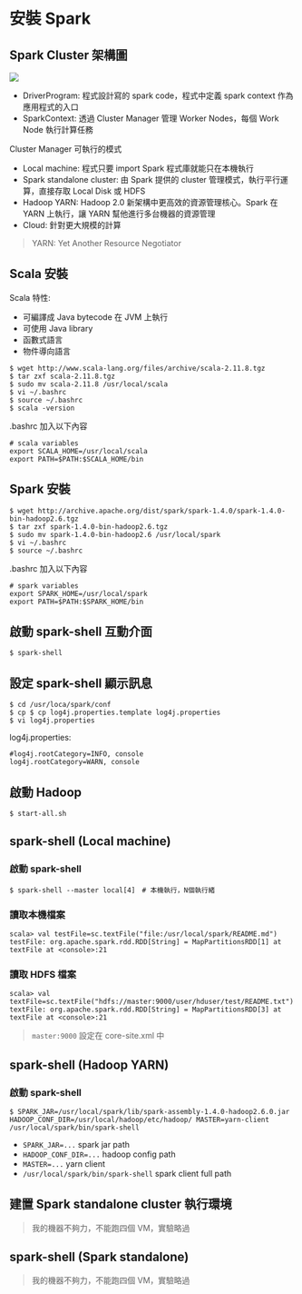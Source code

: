# 安裝 Spark

## Spark Cluster 架構圖

![](http://spark.apache.org/docs/latest/img/cluster-overview.png)

- DriverProgram: 程式設計寫的 spark code，程式中定義 spark context 作為應用程式的入口
- SparkContext: 透過 Cluster Manager 管理 Worker Nodes，每個 Work Node 執行計算任務

Cluster Manager 可執行的模式
- Local machine: 程式只要 import Spark 程式庫就能只在本機執行
- Spark standalone cluster: 由 Spark 提供的 cluster 管理模式，執行平行運算，直接存取 Local Disk 或 HDFS
- Hadoop YARN: Hadoop 2.0 新架構中更高效的資源管理核心。Spark 在 YARN 上執行，讓 YARN 幫他進行多台機器的資源管理
- Cloud: 針對更大規模的計算

> YARN: Yet Another Resource Negotiator

## Scala 安裝

Scala 特性:
- 可編譯成 Java bytecode 在 JVM 上執行
- 可使用 Java library
- 函數式語言
- 物件導向語言

```shell
$ wget http://www.scala-lang.org/files/archive/scala-2.11.8.tgz
$ tar zxf scala-2.11.8.tgz
$ sudo mv scala-2.11.8 /usr/local/scala
$ vi ~/.bashrc
$ source ~/.bashrc
$ scala -version
```

.bashrc 加入以下內容
```
# scala variables
export SCALA_HOME=/usr/local/scala
export PATH=$PATH:$SCALA_HOME/bin
```

## Spark 安裝
```shell
$ wget http://archive.apache.org/dist/spark/spark-1.4.0/spark-1.4.0-bin-hadoop2.6.tgz
$ tar zxf spark-1.4.0-bin-hadoop2.6.tgz
$ sudo mv spark-1.4.0-bin-hadoop2.6 /usr/local/spark
$ vi ~/.bashrc
$ source ~/.bashrc
```

.bashrc 加入以下內容
```
# spark variables
export SPARK_HOME=/usr/local/spark
export PATH=$PATH:$SPARK_HOME/bin
```

## 啟動 spark-shell 互動介面
```shell
$ spark-shell
```

## 設定 spark-shell 顯示訊息
```shell
$ cd /usr/loca/spark/conf
$ cp $ cp log4j.properties.template log4j.properties
$ vi log4j.properties
```

log4j.properties:
```
#log4j.rootCategory=INFO, console
log4j.rootCategory=WARN, console
```
## 啟動 Hadoop
```shell
$ start-all.sh
```

## spark-shell (Local machine)

### 啟動 spark-shell
```shell
$ spark-shell --master local[4]　# 本機執行，N個執行緒
```

### 讀取本機檔案
```
scala> val testFile=sc.textFile("file:/usr/local/spark/README.md")
testFile: org.apache.spark.rdd.RDD[String] = MapPartitionsRDD[1] at textFile at <console>:21
```

### 讀取 HDFS 檔案
```
scala> val textFile=sc.textFile("hdfs://master:9000/user/hduser/test/README.txt")
textFile: org.apache.spark.rdd.RDD[String] = MapPartitionsRDD[3] at textFile at <console>:21
```
> `master:9000` 設定在 core-site.xml 中

## spark-shell (Hadoop YARN)

### 啟動 spark-shell
```shell
$ SPARK_JAR=/usr/local/spark/lib/spark-assembly-1.4.0-hadoop2.6.0.jar HADOOP_CONF_DIR=/usr/local/hadoop/etc/hadoop/ MASTER=yarn-client /usr/local/spark/bin/spark-shell
```
- `SPARK_JAR=...` spark jar path
- `HADOOP_CONF_DIR=...` hadoop config path
- `MASTER=...` yarn client
- `/usr/local/spark/bin/spark-shell` spark client full path

## 建置 Spark standalone cluster 執行環境
> 我的機器不夠力，不能跑四個 VM，實驗略過

## spark-shell (Spark standalone)
> 我的機器不夠力，不能跑四個 VM，實驗略過
